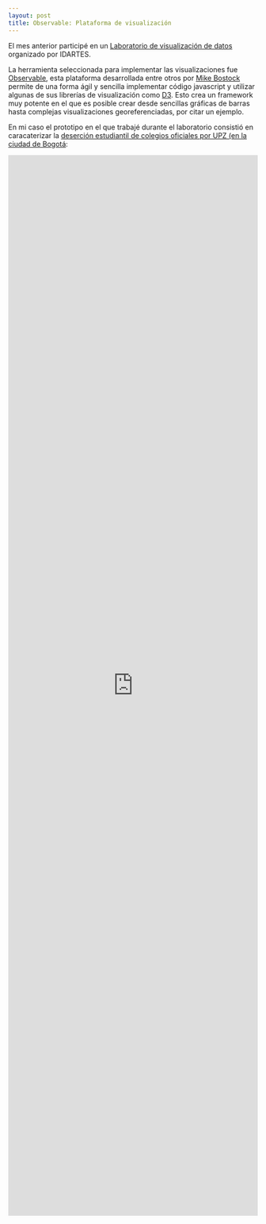 ```yaml
---
layout: post
title: Observable: Plataforma de visualización
---
```


El mes anterior participé en un [Laboratorio de visualización de datos](https://idartes.gov.co/es/noticias/laboratorio-virtual-visualizacion-datos-artefuncional) organizado por IDARTES.

La herramienta seleccionada para implementar las visualizaciones fue [Observable](https://observablehq.com/), esta plataforma desarrollada entre otros por [Mike Bostock](https://en.wikipedia.org/wiki/Mike_Bostock) permite de una forma ágil y sencilla implementar código javascript y utilizar algunas de sus librerías de visualización como [D3](https://en.wikipedia.org/wiki/D3.js). Esto crea un framework muy potente en el que es posible crear desde sencillas gráficas de barras hasta complejas visualizaciones georeferenciadas, por citar un ejemplo.

En mi caso el prototipo en el que trabajé durante el laboratorio consistió en caracaterizar la [deserción estudiantil de colegios oficiales por UPZ (en la ciudad de Bogotá](https://observablehq.com/@daniels13ca/desercion-estudiantil-en-colegios-oficiales-de-bogota):

<iframe width="100%" height="2138" frameborder="0"
  src="https://observablehq.com/embed/@daniels13ca/desercion-estudiantil-en-colegios-oficiales-de-bogota?cell=viewof+slider&cell=canvas&cell=hombres&cell=mujeres"></iframe>






